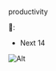 productivity

🥞:

- Next 14

![Alt](https://repobeats.axiom.co/api/embed/4617145e2cb8e313bd5053f667148cba12e85909.svg 'Repobeats analytics image')
